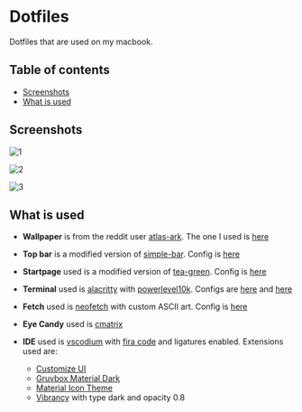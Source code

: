 # Dotfiles
Dotfiles that are used on my macbook.

## Table of contents

- [Screenshots](#screenshots)
- [What is used](#what-is-used)

## Screenshots

![1](https://raw.githubusercontent.com/xcvzn/dotfiles/main/screenshots/1.png)

![2](https://raw.githubusercontent.com/xcvzn/dotfiles/main/screenshots/2.png)

![3](https://raw.githubusercontent.com/xcvzn/dotfiles/main/screenshots/3.png)


## What is used

- **Wallpaper** is from the reddit user [atlas-ark](https://www.reddit.com/user/atlas-ark/). The one I used is [here](https://github.com/xcvzn/dotfiles/tree/main/wallpapers)

- **Top bar** is a modified version of [simple-bar](https://github.com/Jean-Tinland/simple-bar). Config is [here](https://github.com/xcvzn/simple-bar)

- **Startpage** used is a modified version of [tea-green](https://github.com/sadparadiseinhell/tea-green). Config is [here](https://github.com/xcvzn/Home-Page)

- **Terminal** used is [alacritty](https://github.com/alacritty/alacritty) with [powerlevel10k](https://github.com/romkatv/powerlevel10k). Configs are [here](https://github.com/xcvzn/dotfiles/tree/main/.config/alacritty) and [here](https://github.com/xcvzn/dotfiles/blob/main/.p10k.zsh)

- **Fetch** used is [neofetch](https://github.com/dylanaraps/neofetch) with custom ASCII art. Config is [here](https://github.com/xcvzn/dotfiles/tree/main/.config/neofetch)

- **Eye Candy** used is [cmatrix](https://github.com/abishekvashok/cmatrix)

- **IDE** used is [vscodium](https://github.com/VSCodium/vscodium) with [fira code](https://github.com/tonsky/FiraCode) and ligatures enabled. Extensions used are:
    - [Customize UI](https://github.com/iocave/customize-ui)
    - [Gruvbox Material Dark](https://github.com/sainnhe/gruvbox-material-vscode)
    - [Material Icon Theme](https://github.com/PKief/vscode-material-icon-theme)
    - [Vibrancy](https://github.com/EYHN/vscode-vibrancy) with type dark and opacity 0.8
